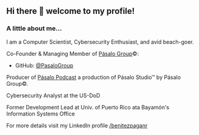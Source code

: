 ## Hi there 👋 welcome to my profile!

### A little about me...
I am a Computer Scientist, Cybersecurity Enthusiast, and avid beach-goer.

Co-Founder & Managing Member of [Pásalo Group](https://pasalogroup.com/)©:
- GitHub: [@PasaloGroup](https://github.com/PasaloGroup)

Producer of [Pásalo Podcast](https://pasalopodcast.com/) a production of Pásalo Studio™ by Pásalo Group©.

Cybersecurity Analyst at the US-DoD

Former Development Lead at Univ. of Puerto Rico ata Bayamón's Information Systems Office

For more details visit my LinkedIn profile [/benitezpaganr](https://www.linkedin.com/in/benitezpaganr/)



<!--
**rbenitezpagan/rbenitezpagan** is a ✨ _special_ ✨ repository because its `README.md` (this file) appears on your GitHub profile.

Here are some ideas to get you started:

- 🔭 I’m currently working on ...
- 🌱 I’m currently learning ...
- 👯 I’m looking to collaborate on ...
- 🤔 I’m looking for help with ...
- 💬 Ask me about ...
- 📫 How to reach me: ...
- 😄 Pronouns: ...
- ⚡ Fun fact: ...
-->
